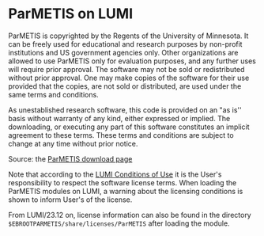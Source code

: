 # ParMETIS on LUMI

ParMETIS is copyrighted by the Regents of the University of Minnesota. It can 
be freely used for educational and research purposes by non-profit institutions 
and US government agencies only. Other organizations are allowed to use 
ParMETIS only for evaluation purposes, and any further uses will require prior 
approval. The software may not be sold or redistributed without prior approval. 
One may make copies of the software for their use provided that the copies, are 
not sold or distributed, are used under the same terms and conditions.

As unestablished research software, this code is provided on an "as is'' basis 
without warranty of any kind, either expressed or implied. The downloading, or 
executing any part of this software constitutes an implicit agreement to these 
terms. These terms and conditions are subject to change at any time without 
prior notice.

Source: the [ParMETIS download page](http://glaros.dtc.umn.edu/gkhome/metis/parmetis/download)

Note that according to the [LUMI Conditions of Use](https://www.lumi-supercomputer.eu/lumi-general-terms-of-use_1-0/)
it is the User's responsibility to respect the software license terms. When loading the ParMETIS modules
on LUMI, a warning about the licensing conditions is shown to inform User's of the license.

From LUMI/23.12 on, license information can also be found in the directory
`$EBROOTPARMETIS/share/licenses/ParMETIS` after loading the module.
